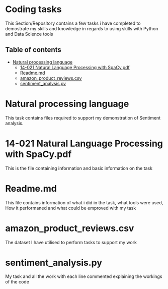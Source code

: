 # Coding tasks

This Section/Repository contains a few tasks i have completed to demostrate my skills and knowledge in regards to using skills with Python and Data Science tools

## Table of contents
- [Natural processing language](#Natural-processing-language)
  * [14-021 Natural Language Processing with SpaCy.pdf](#14-021-natural-language-processing-with-spacypdf)
  * [Readme.md](#readmemd)
  * [amazon_product_reviews.csv](#amazon_product_reviewscsv)
  * [sentiment_analysis.py](#sentiment_analysispy)

 # Natural processing language
  This task contains files required to support my demonstration of Sentiment analysis.

 # 14-021 Natural Language Processing with SpaCy.pdf
  This is the file containing information and basic information on the task
  
 # Readme.md
  This file contains information of what i did in the task, what tools were used, How it performaned and what could be emproved with my task

 # amazon_product_reviews.csv
 The dataset I have utilised to perform tasks to support my work
 
 # sentiment_analysis.py
 My task and all the work with each line commented explaining the workings of the code
  
